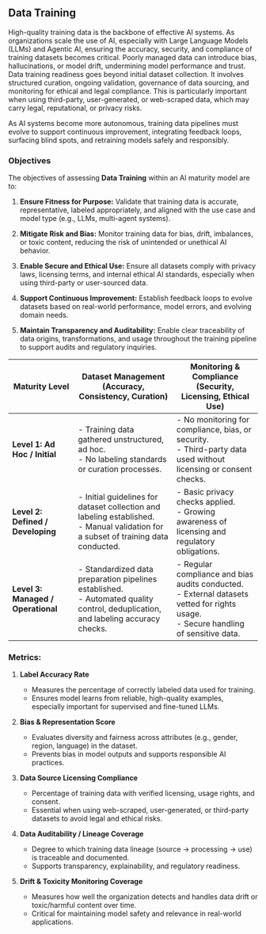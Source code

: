 ## Data Training

High-quality training data is the backbone of effective AI systems. As organizations scale the use of AI, especially with Large Language Models (LLMs) and Agentic AI, ensuring the accuracy, security, and compliance of training datasets becomes critical. Poorly managed data can introduce bias, hallucinations, or model drift, undermining model performance and trust. Data training readiness goes beyond initial dataset collection. It involves structured curation, ongoing validation, governance of data sourcing, and monitoring for ethical and legal compliance. This is particularly important when using third-party, user-generated, or web-scraped data, which may carry legal, reputational, or privacy risks.

As AI systems become more autonomous, training data pipelines must evolve to support continuous improvement, integrating feedback loops, surfacing blind spots, and retraining models safely and responsibly.



### Objectives

The objectives of assessing **Data Training** within an AI maturity model are to:

1. **Ensure Fitness for Purpose:** Validate that training data is accurate, representative, labeled appropriately, and aligned with the use case and model type (e.g., LLMs, multi-agent systems).

2. **Mitigate Risk and Bias:** Monitor training data for bias, drift, imbalances, or toxic content, reducing the risk of unintended or unethical AI behavior.

3. **Enable Secure and Ethical Use:** Ensure all datasets comply with privacy laws, licensing terms, and internal ethical AI standards, especially when using third-party or user-sourced data.

4. **Support Continuous Improvement:** Establish feedback loops to evolve datasets based on real-world performance, model errors, and evolving domain needs.

5. **Maintain Transparency and Auditability:** Enable clear traceability of data origins, transformations, and usage throughout the training pipeline to support audits and regulatory inquiries.


| **Maturity Level**                 | **Dataset Management** (Accuracy, Consistency, Curation)                                                                              | **Monitoring & Compliance** (Security, Licensing, Ethical Use)                                                                          |
| ---------------------------------- | ------------------------------------------------------------------------------------------------------------------------------------- | --------------------------------------------------------------------------------------------------------------------------------------- |
| **Level 1: Ad Hoc / Initial**      | - Training data gathered unstructured, ad hoc.<br>- No labeling standards or curation processes.                                      | - No monitoring for compliance, bias, or security.<br>- Third-party data used without licensing or consent checks.                      |
| **Level 2: Defined / Developing**  | - Initial guidelines for dataset collection and labeling established.<br>- Manual validation for a subset of training data conducted. | - Basic privacy checks applied.<br>- Growing awareness of licensing and regulatory obligations.                                         |
| **Level 3: Managed / Operational** | - Standardized data preparation pipelines established.<br>- Automated quality control, deduplication, and labeling accuracy checks.   | - Regular compliance and bias audits conducted.<br>- External datasets vetted for rights usage.<br>- Secure handling of sensitive data. |

### Metrics: 

1. **Label Accuracy Rate**
   - Measures the percentage of correctly labeled data used for training.
   - Ensures model learns from reliable, high-quality examples, especially important for supervised and fine-tuned LLMs.

2. **Bias & Representation Score**
   - Evaluates diversity and fairness across attributes (e.g., gender, region, language) in the dataset.
   - Prevents bias in model outputs and supports responsible AI practices.

3. **Data Source Licensing Compliance**
   - Percentage of training data with verified licensing, usage rights, and consent.
   - Essential when using web-scraped, user-generated, or third-party datasets to avoid legal and ethical risks.

4. **Data Auditability / Lineage Coverage**
   - Degree to which training data lineage (source → processing → use) is traceable and documented.
   - Supports transparency, explainability, and regulatory readiness.

5. **Drift & Toxicity Monitoring Coverage**
   - Measures how well the organization detects and handles data drift or toxic/harmful content over time.
   - Critical for maintaining model safety and relevance in real-world applications.



